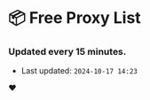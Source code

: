 # :package: Free Proxy List
### Updated every 15 minutes.

- Last updated: `2024-10-17 14:23`

:heart:
